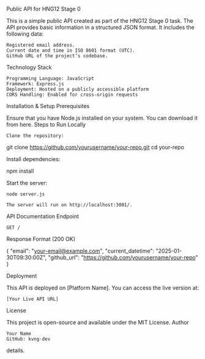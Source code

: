 Public API for HNG12 Stage 0

This is a simple public API created as part of the HNG12 Stage 0 task. The API provides basic information in a structured JSON format. It includes the following data:

    Registered email address.
    Current date and time in ISO 8601 format (UTC).
    GitHub URL of the project’s codebase.

Technology Stack

    Programming Language: JavaScript
    Framework: Express.js
    Deployment: Hosted on a publicly accessible platform
    CORS Handling: Enabled for cross-origin requests

Installation & Setup
Prerequisites

Ensure that you have Node.js installed on your system. You can download it from here.
Steps to Run Locally

    Clone the repository:

git clone https://github.com/yourusername/your-repo.git
cd your-repo

Install dependencies:

npm install

Start the server:

    node server.js

    The server will run on http://localhost:3001/.

API Documentation
Endpoint

    GET /

Response Format (200 OK)

{
  "email": "your-email@example.com",
  "current_datetime": "2025-01-30T09:30:00Z",
  "github_url": "https://github.com/yourusername/your-repo"
}

Deployment

This API is deployed on [Platform Name]. You can access the live version at:

    [Your Live API URL]

License

This project is open-source and available under the MIT License.
Author

    Your Name
    GitHub: kvng-dev

details.
